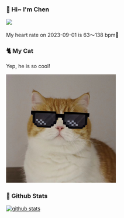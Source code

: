### 👋 Hi~ I'm Chen 

![](https://komarev.com/ghpvc/?username=z1cheng&style=flat)

My heart rate on 2023-09-01 is 63～138 bpm💖

### 🐈 My Cat
Yep, he is so cool!

<img src="/images/mycat.jpg" width="300px" />

### 🧐 Github Stats
[![github stats](https://github-readme-stats.vercel.app/api?username=z1cheng&show_icons=true&theme=default)](https://github.com/anuraghazra/github-readme-stats)

